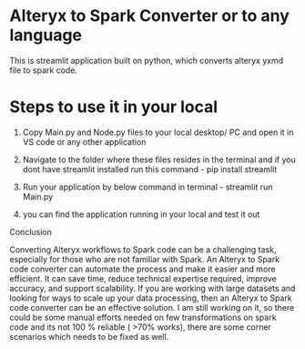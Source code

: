 # Alteryx to Spark Converter or to any language

This is streamlit application built on python, which converts alteryx yxmd file to spark code.

# Steps to use it in your local

1. Copy Main.py and Node.py files to your local desktop/ PC and open it in VS code or any other application

2. Navigate to the folder where these files resides in the terminal and if you dont have streamlit installed run this command - 
pip install streamlit

3. Run your application by below command in terminal - 
streamlit run Main.py

4. you can find the application running in your local and test it out


Conclusion

Converting Alteryx workflows to Spark code can be a challenging task, especially for those who are not familiar with Spark. An Alteryx to Spark code converter can automate the process and make it easier and more efficient. It can save time, reduce technical expertise required, improve accuracy, and support scalability. If you are working with large datasets and looking for ways to scale up your data processing, then an Alteryx to Spark code converter can be an effective solution. I am still working on it, so there could be some manual efforts needed on few transformations on spark code and its not 100 % reliable ( >70% works), there are some corner scenarios which needs to be fixed as well.
